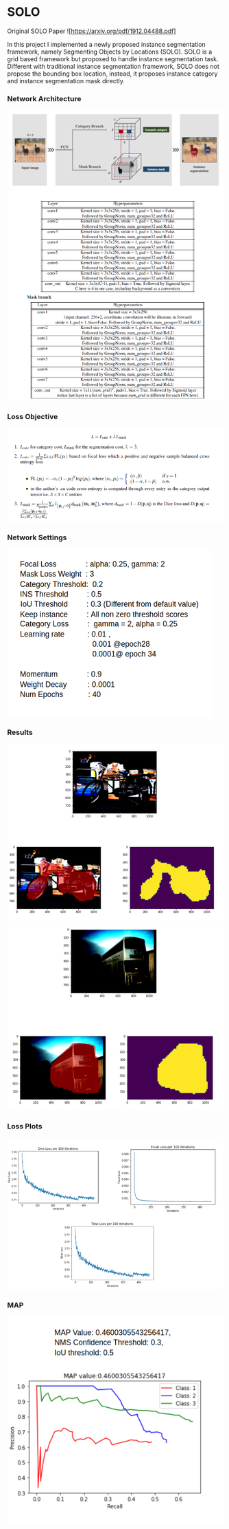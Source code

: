 # SOLO

Original SOLO Paper
![https://arxiv.org/pdf/1912.04488.pdf]

In this project I implemented a newly proposed instance segmentation framework, namely Segmenting
Objects by Locations (SOLO). SOLO is a grid based framework but proposed to handle instance segmentation task. Different with traditional instance segmentation framework, SOLO does
not propose the bounding box location, instead, it proposes instance category and instance segmentation mask directly.


### Network Architecture

![](images/SoloArchitecture.png)
![](images/NetworkLayers.png)

### Loss Objective
![](images/Loss.png)

### Network Settings
![](images/NetworkSetting.png)

### Results
![](images/Result1.png)
![](images/Result2.png)

### Loss Plots
![](images/LossPlots.png)

### MAP
![](images/MAP.png)



